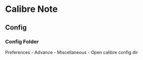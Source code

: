 Calibre Note
============

Config
------

### Config Folder

Preferences - Advance - Miscellaneous - Open calibre config dir

